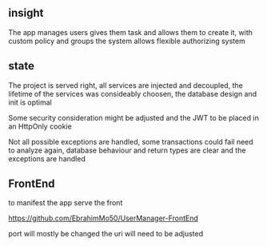 ## insight

The app manages users gives them task and allows them to create it, with custom policy and groups the system allows flexible authorizing system

## state

The project is served right, all services are injected and decoupled, the lifetime of the services was consideably choosen, the database design and init is optimal 

Some security consideration might be adjusted and the JWT to be placed in an HttpOnly cookie

Not all possible exceptions are handled, some transactions could fail need to analyze again, database behaviour and return types are clear and the exceptions are handled
 
## FrontEnd

to manifest the app serve the front 

https://github.com/EbrahimMo50/UserManager-FrontEnd

port will mostly be changed the uri will need to be adjusted
